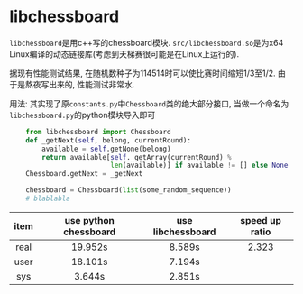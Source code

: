 # libchessboard

`libchessboard`是用c++写的chessboard模块. `src/libchessboard.so`是为x64 Linux编译的动态链接库(考虑到天梯赛很可能是在Linux上运行的).

据现有性能测试结果, 在随机数种子为114514时可以使比赛时间缩短1/3至1/2. 由于是熬夜写出来的, 性能测试非常水.

用法:
    其实现了原`constants.py`中`Chessboard`类的绝大部分接口, 当做一个命名为`libchessboard.py`的python模块导入即可

```python
    from libchessboard import Chessboard
    def _getNext(self, belong, currentRound):
        available = self.getNone(belong)
        return available[self._getArray(currentRound) %
                         len(available)] if available != [] else None
    Chessboard.getNext = _getNext

    chessboard = Chessboard(list(some_random_sequence))
    # blablabla
```

| item  | use python chessboard | use libchessboard | speed up ratio |
| :---: | :-------------------: | :---------------: | :------------: |
| real  |        19.952s        |      8.589s       |     2.323      |
| user  |        18.101s        |      7.194s       |                |
|  sys  |        3.644s         |      2.851s       |                |